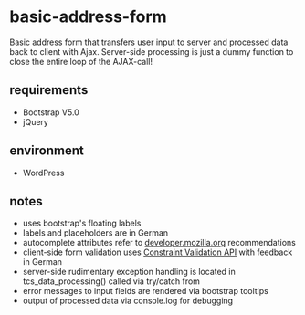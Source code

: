 # basic-address-form
Basic address form that transfers user input to server and processed data back to client with Ajax. Server-side processing is just a dummy function to close the entire loop of the AJAX-call!
## requirements
 - Bootstrap V5.0
 - jQuery
## environment
- WordPress
## notes
- uses bootstrap's floating labels
- labels and placeholders are in German
- autocomplete attributes refer to [developer.mozilla.org](https://developer.mozilla.org/en-US/docs/Web/HTML/Attributes/autocomplete) recommendations
- client-side form validation uses [Constraint Validation API](https://developer.mozilla.org/en-US/docs/Web/HTML/Constraint_validation) with feedback in German
- server-side rudimentary exception handling is located in tcs_data_processing() called via try/catch from 
- error messages to input fields are rendered via bootstrap tooltips
- output of processed data via console.log for debugging
